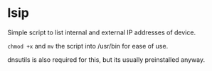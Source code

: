 # lsip
Simple script to list internal and external IP addresses of device.

`chmod +x` and `mv` the script into /usr/bin for ease of use.

dnsutils is also required for this, but its usually preinstalled anyway.
